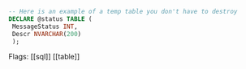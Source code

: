 ```sql
-- Here is an example of a temp table you don't have to destroy
DECLARE @status TABLE (
 MessageStatus INT,
 Descr NVARCHAR(200)
 );
```

Flags: [[sql]] [[table]]